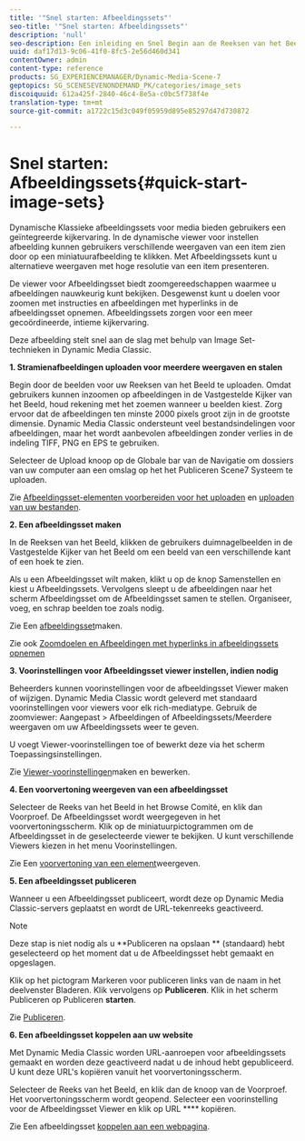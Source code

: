 ```yaml
---
title: '"Snel starten: Afbeeldingssets"'
seo-title: '"Snel starten: Afbeeldingssets"'
description: 'null'
seo-description: Een inleiding en Snel Begin aan de Reeksen van het Beeld om u te helpen snel met de Vastgestelde technieken van het Beeld aan de slag gaan.
uuid: daf17d13-9c06-41f0-8fc5-2e56d460d341
contentOwner: admin
content-type: reference
products: SG_EXPERIENCEMANAGER/Dynamic-Media-Scene-7
geptopics: SG_SCENESEVENONDEMAND_PK/categories/image_sets
discoiquuid: 612a425f-2840-46c4-8e5a-c0bc5f738f4e
translation-type: tm+mt
source-git-commit: a1722c15d3c049f05959d895e85297d47d730872

---
```



# Snel starten: Afbeeldingssets{#quick-start-image-sets}

Dynamische Klassieke afbeeldingssets voor media bieden gebruikers een geïntegreerde kijkervaring. In de dynamische viewer voor instellen afbeelding kunnen gebruikers verschillende weergaven van een item zien door op een miniatuurafbeelding te klikken. Met Afbeeldingssets kunt u alternatieve weergaven met hoge resolutie van een item presenteren.

De viewer voor Afbeeldingsset biedt zoomgereedschappen waarmee u afbeeldingen nauwkeurig kunt bekijken. Desgewenst kunt u doelen voor zoomen met instructies en afbeeldingen met hyperlinks in de afbeeldingsset opnemen. Afbeeldingssets zorgen voor een meer gecoördineerde, intieme kijkervaring.

Deze afbeelding stelt snel aan de slag met behulp van Image Set-technieken in Dynamic Media Classic.

**1. Stramienafbeeldingen uploaden voor meerdere weergaven en stalen**

Begin door de beelden voor uw Reeksen van het Beeld te uploaden. Omdat gebruikers kunnen inzoomen op afbeeldingen in de Vastgestelde Kijker van het Beeld, houd rekening met het zoemen wanneer u beelden kiest. Zorg ervoor dat de afbeeldingen ten minste 2000 pixels groot zijn in de grootste dimensie. Dynamic Media Classic ondersteunt veel bestandsindelingen voor afbeeldingen, maar het wordt aanbevolen afbeeldingen zonder verlies in de indeling TIFF, PNG en EPS te gebruiken.

Selecteer de Upload knoop op de Globale bar van de Navigatie om dossiers van uw computer aan een omslag op het het Publiceren Scene7 Systeem te uploaden.

Zie [Afbeeldingsset-elementen voorbereiden voor het uploaden](preparing-image-set-assets-upload.md#preparing-image-set-assets-for-upload) en [uploaden van uw bestanden](uploading-files.md#uploading-your-files).

**2. Een afbeeldingsset maken**

In de Reeksen van het Beeld, klikken de gebruikers duimnagelbeelden in de Vastgestelde Kijker van het Beeld om een beeld van een verschillende kant of een hoek te zien.

Als u een Afbeeldingsset wilt maken, klikt u op de knop Samenstellen en kiest u Afbeeldingssets. Vervolgens sleept u de afbeeldingen naar het scherm Afbeeldingsset om de Afbeeldingsset samen te stellen. Organiseer, voeg, en schrap beelden toe zoals nodig.

Zie Een [afbeeldingsset](creating-image-set.md#creating-an-image-set)maken.

Zie ook [Zoomdoelen en Afbeeldingen met hyperlinks in afbeeldingssets opnemen](including-zoom-targets-image-maps.md#including-zoom-targets-and-image-maps-in-image-sets)

**3. Voorinstellingen voor Afbeeldingsset viewer instellen, indien nodig**

Beheerders kunnen voorinstellingen voor de afbeeldingsset Viewer maken of wijzigen. Dynamic Media Classic wordt geleverd met standaard voorinstellingen voor viewers voor elk rich-mediatype. Gebruik de zoomviewer: Aangepast > Afbeeldingen of Afbeeldingssets/Meerdere weergaven om uw Afbeeldingssets weer te geven.

U voegt Viewer-voorinstellingen toe of bewerkt deze via het scherm Toepassingsinstellingen.

Zie [Viewer-voorinstellingen](application-setup.md#adding-and-editing-viewer-presets)maken en bewerken.

**4. Een voorvertoning weergeven van een afbeeldingsset**

Selecteer de Reeks van het Beeld in het Browse Comité, en klik dan Voorproef. De Afbeeldingsset wordt weergegeven in het voorvertoningsscherm. Klik op de miniatuurpictogrammen om de Afbeeldingsset in de geselecteerde viewer te bekijken. U kunt verschillende Viewers kiezen in het menu Voorinstellingen.

Zie Een [voorvertoning van een element](previewing-asset.md#previewing-an-asset)weergeven.

**5. Een afbeeldingsset publiceren**

Wanneer u een Afbeeldingsset publiceert, wordt deze op Dynamic Media Classic-servers geplaatst en wordt de URL-tekenreeks geactiveerd.

>[!NOTE]
>
>Deze stap is niet nodig als u **Publiceren na opslaan ** (standaard) hebt geselecteerd op het moment dat u de Afbeeldingsset hebt gemaakt en opgeslagen.

Klik op het pictogram Markeren voor publiceren links van de naam in het deelvenster Bladeren. Klik vervolgens op **Publiceren**. Klik in het scherm Publiceren op Publiceren **starten**.

Zie [Publiceren](publishing-files.md#publishing-files).

**6. Een afbeeldingsset koppelen aan uw website**

Met Dynamic Media Classic worden URL-aanroepen voor afbeeldingssets gemaakt en worden deze geactiveerd nadat u de inhoud hebt gepubliceerd. U kunt deze URL&#39;s kopiëren vanuit het voorvertoningsscherm.

Selecteer de Reeks van het Beeld, en klik dan de knoop van de Voorproef. Het voorvertoningsscherm wordt geopend. Selecteer een voorinstelling voor de Afbeeldingsset Viewer en klik op URL **** kopiëren.

Zie Een afbeeldingsset [koppelen aan een webpagina](linking-image-set-web-page.md#linking-an-image-set-to-a-web-page).
